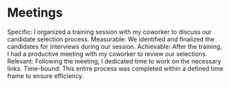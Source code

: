 # Meetings
Specific: I organized a training session with my coworker to discuss our candidate selection process.
Measurable: We identified and finalized the candidates for interviews during our session.
Achievable: After the training, I had a productive meeting with my coworker to review our selections.
Relevant: Following the meeting, I dedicated time to work on the necessary links.
Time-bound: This entire process was completed within a defined time frame to ensure efficiency.
